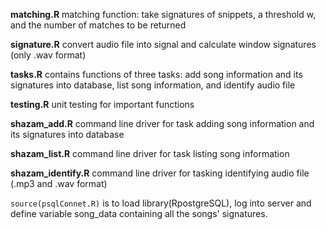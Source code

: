 **matching.R**
matching function: take signatures of snippets, a threshold w, and the number of matches to be returned

**signature.R**
convert audio file into signal and calculate window signatures (only .wav format)

**tasks.R**
contains functions of three tasks: add song information and its signatures into database, list song information, and identify audio file

**testing.R**
unit testing for important functions

**shazam_add.R**
command line driver for task adding song information and its signatures into database

**shazam_list.R**
command line driver for task listing song information

**shazam_identify.R**
command line driver for tasking identifying audio file (.mp3 and .wav format)

`source(psqlConnet.R)` is to load library(RpostgreSQL), log into server and define variable song_data containing all the songs' signatures. 
